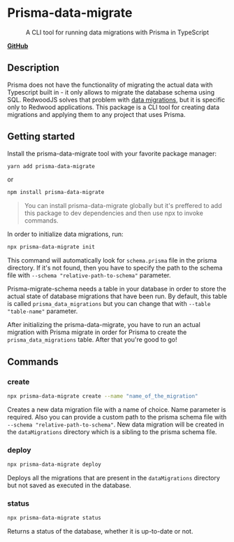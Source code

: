 # Prisma-data-migrate

<p align=center>A CLI tool for running data migrations with Prisma in TypeScript</p>

**[GitHub](https://github.com/MrKampla/prisma-data-migrate)**

## Description

Prisma does not have the functionality of migrating the actual data with Typescript built in - it only allows to migrate the database schema using SQL. RedwoodJS solves that problem with [data migrations](https://redwoodjs.com/docs/data-migrations), but it is specific only to Redwood applications. This package is a CLI tool for creating data migrations and applying them to any project that uses Prisma.

## Getting started

Install the prisma-data-migrate tool with your favorite package manager:

```sh
yarn add prisma-data-migrate
```

or

```sh
npm install prisma-data-migrate
```

> You can install prisma-data-migrate globally but it's preffered to add this package to dev dependencies and then use npx to invoke commands.

In order to initialize data migrations, run:

```sh
npx prisma-data-migrate init
```

This command will automatically look for `schema.prisma` file in the prisma directory. If it's not found, then you have to specify the path to the schema file with `--schema "relative-path-to-schema"` parameter.

Prisma-migrate-schema needs a table in your database in order to store the actual state of database migrations that have been run. By default, this table is called `prisma_data_migrations` but you can change that with `--table "table-name"` parameter.

After initializing the prisma-data-migrate, you have to run an actual migration with Prisma migrate in order for Prisma to create the `prisma_data_migrations` table. After that you're good to go!

## Commands

### create

```sh
npx prisma-data-migrate create --name "name_of_the_migration"
```

Creates a new data migration file with a name of choice. Name parameter is required. Also you can provide a custom path to the prisma schema file with `--schema "relative-path-to-schema"`. New data migration will be created in the `dataMigrations` directory which is a sibling to the prisma schema file.

### deploy

```sh
npx prisma-data-migrate deploy
```

Deploys all the migrations that are present in the `dataMigrations` directory but not saved as executed in the database.

### status

```sh
npx prisma-data-migrate status
```

Returns a status of the database, whether it is up-to-date or not.
